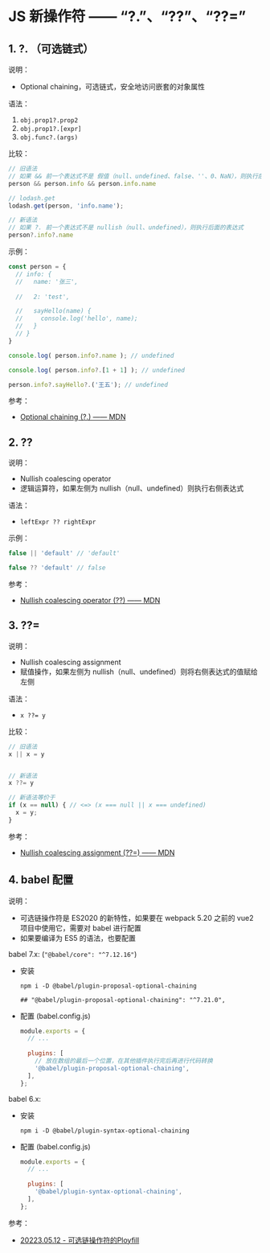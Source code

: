 <!--#region
@author 吴钦飞
@email wuqinfei@qq.com
@create date 2023-11-18 10:41:15
@modify date 2023-12-12 18:32:36
@desc [description]
#endregion-->


# JS 新操作符 —— “?.”、“??”、“??=”

## 1. ?. （可选链式）

说明：

* Optional chaining，可选链式，安全地访问嵌套的对象属性

语法：

1. `obj.prop1?.prop2`
2. `obj.prop1?.[expr]`
3. `obj.func?.(args)`

比较：

```js
// 旧语法
// 如果 && 前一个表达式不是 假值（null、undefined、false、''、0、NaN），则执行后面的表达式
person && person.info && person.info.name

// lodash.get
lodash.get(person, 'info.name');

// 新语法
// 如果 ?. 前一个表达式不是 nullish（null、undefined），则执行后面的表达式
person?.info?.name
```

示例：

```js
const person = {
  // info: {
  //   name: '张三',
    
  //   2: 'test',

  //   sayHello(name) {
  //     console.log('hello', name);
  //   }
  // }
}

console.log( person.info?.name ); // undefined

console.log( person.info?.[1 + 1] ); // undefined

person.info?.sayHello?.('王五'); // undefined
```

参考：

* [Optional chaining (?.) —— MDN](https://developer.mozilla.org/en-US/docs/Web/JavaScript/Reference/Operators/Optional_chaining)

## 2. ??

说明：

* Nullish coalescing operator
* 逻辑运算符，如果左侧为 nullish（null、undefined）则执行右侧表达式

语法：

* `leftExpr ?? rightExpr`

示例：

```js
false || 'default' // 'default'

false ?? 'default' // false
```

参考：

* [Nullish coalescing operator (??) —— MDN](https://developer.mozilla.org/en-US/docs/Web/JavaScript/Reference/Operators/Nullish_coalescing)

## 3. ??=

说明：

* Nullish coalescing assignment 
* 赋值操作，如果左侧为 nullish（null、undefined）则将右侧表达式的值赋给左侧

语法：

* `x ??= y`

比较：

```js
// 旧语法
x || x = y


// 新语法
x ??= y

// 新语法等价于
if (x == null) { // <=> (x === null || x === undefined)
  x = y;
}
```

参考：

* [Nullish coalescing assignment (??=) —— MDN](https://developer.mozilla.org/en-US/docs/Web/JavaScript/Reference/Operators/Nullish_coalescing_assignment)

## 4. babel 配置

说明：

* 可选链操作符是 ES2020 的新特性，如果要在 webpack 5.20 之前的 vue2 项目中使用它，需要对 babel 进行配置
* 如果要编译为 ES5 的语法，也要配置


babel 7.x: (`"@babel/core": "^7.12.16"`)

* 安装

    ```shell
    npm i -D @babel/plugin-proposal-optional-chaining

    ## "@babel/plugin-proposal-optional-chaining": "^7.21.0",
    ```

* 配置 (babel.config.js)

    ```js
    module.exports = {
      // ...
      
      plugins: [
        // 放在数组的最后一个位置，在其他插件执行完后再进行代码转换
        '@babel/plugin-proposal-optional-chaining',
      ],
    };
    ```

babel 6.x:

* 安装

    ```shell
    npm i -D @babel/plugin-syntax-optional-chaining
    ```

* 配置 (babel.config.js)

    ```js
    module.exports = {
      // ...
      
      plugins: [
        '@babel/plugin-syntax-optional-chaining',
      ],
    };
    ```

参考：

* [20223.05.12 - 可选链操作符的Ployfill](https://www.cnblogs.com/yehuda/p/17396163.html)